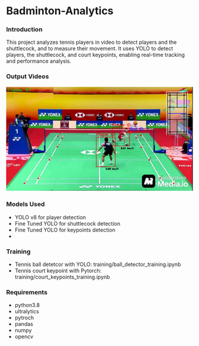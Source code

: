 # Badminton-Analytics

### Introduction

This project analyzes tennis players in video to detect players and the shuttlecock, and to measure their movement. It uses YOLO to detect players, the shuttlecock, and court keypoints, enabling real-time tracking and 
performance analysis.

### Output Videos
![Output video](output.png)

### Models Used
- YOLO v8 for player detection
- Fine Tuned YOLO for shuttlecock detection
- Fine Tuned YOLO for keypoints detection
- 

### Training
- Tennis ball detetcor with YOLO: training/ball_detector_training.ipynb
- Tennis court keypoint with Pytorch: training/court_keypoints_training.ipynb
### Requirements
- python3.8
- ultralytics
- pytroch
- pandas
- numpy
- opencv
